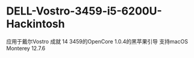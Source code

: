 # DELL-Vostro-3459-i5-6200U-Hackintosh
应用于戴尔Vostro 成就 14 3459的OpenCore 1.0.4的黑苹果引导 支持macOS Monterey 12.7.6 

